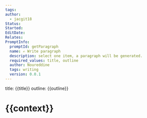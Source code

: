 ```yaml
---
tags: 
author:
  - jacgit18
Status: 
Started: 
EditDate: 
Relates: 
PromptInfo:
  promptId: getParagraph
  name: ✍️ Write paragraph
  description: select one item, a paragraph will be generated.
  required_values: title, outline
  author: Noureddine
  tags: writing
  version: 0.0.1
---
```

title:
{{title}}
outline:
{{outline}}

# {{context}}
